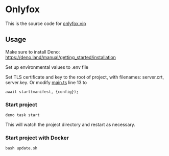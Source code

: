 # Onlyfox

This is the source code for [onlyfox.vip](https://www.onlyfox.vip/)

## Usage

Make sure to install Deno: https://deno.land/manual/getting_started/installation

Set up environmental values to .env file

Set TLS certificate and key to the root of project, with filenames: server.crt, server.key.
Or modify [main.ts](main.ts) line 13 to
```
await start(manifest, {config});
```

### Start project

```
deno task start
```
This will watch the project directory and restart as necessary.


### Start project with Docker

```
bash update.sh
```
